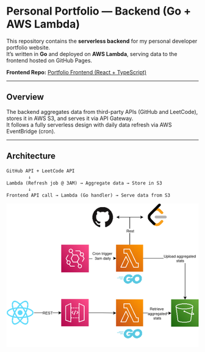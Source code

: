 # Personal Portfolio — Backend (Go + AWS Lambda)

This repository contains the **serverless backend** for my personal developer portfolio website.  
It’s written in **Go** and deployed on **AWS Lambda**, serving data to the frontend hosted on GitHub Pages.

**Frontend Repo:** [Portfolio Frontend (React + TypeScript)](https://github.com/limyunle/portfolio-frontend)

---

## Overview

The backend aggregates data from third-party APIs (GitHub and LeetCode), stores it in AWS S3, and serves it via API Gateway.  
It follows a fully serverless design with daily data refresh via AWS EventBridge (cron).

---

## Architecture

```text
GitHub API + LeetCode API
        ↓
Lambda (Refresh job @ 3AM) → Aggregate data → Store in S3
        ↓
Frontend API call → Lambda (Go handler) → Serve data from S3
```

![alt text](Portfolio_Architecture.png)
